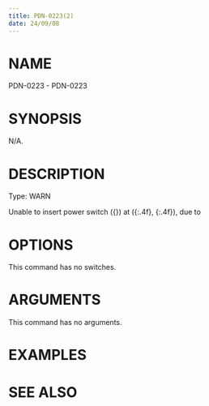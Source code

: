 ```yaml
---
title: PDN-0223(2)
date: 24/09/08
---
```


# NAME

PDN-0223 - PDN-0223

# SYNOPSIS

N/A.

# DESCRIPTION

Type: WARN

Unable to insert power switch ({}) at ({:.4f}, {:.4f}), due to

# OPTIONS

This command has no switches.

# ARGUMENTS

This command has no arguments.

# EXAMPLES

# SEE ALSO
